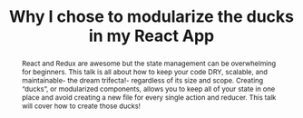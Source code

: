 ---
title: "Why I chose to modularize the ducks in my React App "
speaker: Lauren Lee
event: CascadiaJS 2018
tags: ["React.js"]
abstract: "React and Redux are awesome but the state management can be overwhelming for beginners. This talk is all about how to keep your code DRY, scalable, and maintainable- the dream trifecta!- regardless of its size and scope. Creating “ducks”, or modularized components, allows you to keep all of your state in one place and avoid creating a new file for every single action and reducer. This talk will cover how to create those ducks!"
ytID: jr7D4VAzNig
layout: talk
---